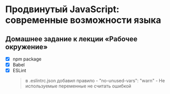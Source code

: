 # Продвинутый JavaScript: современные возможности языка
## Домашнее задание к лекции «Рабочее окружение»
- [x] npm package
- [x] Babel
- [x] ESLint 
  > в .eslintrc.json добавил правило - "no-unused-vars": "warn" - Не используемые переменные не считать ошибкой 

